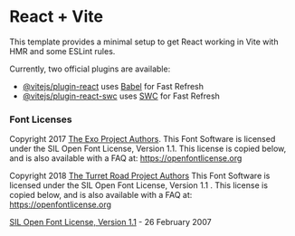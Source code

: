 # React + Vite

This template provides a minimal setup to get React working in Vite with HMR and some ESLint rules.

Currently, two official plugins are available:

- [@vitejs/plugin-react](https://github.com/vitejs/vite-plugin-react/blob/main/packages/plugin-react/README.md) uses [Babel](https://babeljs.io/) for Fast Refresh
- [@vitejs/plugin-react-swc](https://github.com/vitejs/vite-plugin-react-swc) uses [SWC](https://swc.rs/) for Fast Refresh

### Font Licenses

Copyright 2017 [The Exo Project Authors](https://github.com/NDISCOVER/Exo-1.0). This Font Software is licensed under the SIL Open Font License, Version 1.1. This license is copied below, and is also available with a FAQ at: https://openfontlicense.org

Copyright 2018 [The Turret Road Project Authors](https://github.com/noponies/turret-road)
This Font Software is licensed under the SIL Open Font License, Version 1.1 . This license is copied below, and is also available with a FAQ at: https://openfontlicense.org

[SIL Open Font License, Version 1.1](https://openfontlicense.org/open-font-license-official-text/) - 26 February 2007
